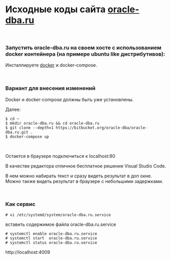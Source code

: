 # Исходные коды сайта <a href="https://oracle-dba.ru">oracle-dba.ru</a>

<br/>

### Запустить oracle-dba.ru на своем хосте с использованием docker контейнера (на примере ubuntu like дистрибутивов):

Инсталлируете <a href="//sysadm.ru/devops/containers/docker/setup/ubuntu/">docker</a> и docker-compose.

<br/>

### Вариант для внесения изменений

Docker и docker-compose должны быть уже установлены.

Далее:

    $ cd ~
    $ mkdir oracle-dba.ru && cd oracle-dba.ru
    $ git clone --depth=1 https://bitbucket.org/oracle-dba/oracle-dba.ru.git .
    $ docker-compose up

<br/>

Остается в браузере подключиться к localhost:80

В качестве редактора отличное бесплатное решение Visual Studio Code.

В нем можно набирать текст и сразу видеть результат в доп окне. Можно также видеть результат в браузере с небольшими задержками.

<br/>

### Как сервис

    # vi /etc/systemd/system/oracle-dba.ru.service

вставить содержимое файла oracle-dba.ru.service

    # systemctl enable oracle-dba.ru.service
    # systemctl start  oracle-dba.ru.service
    # systemctl status oracle-dba.ru.service

http://localhost:4009
